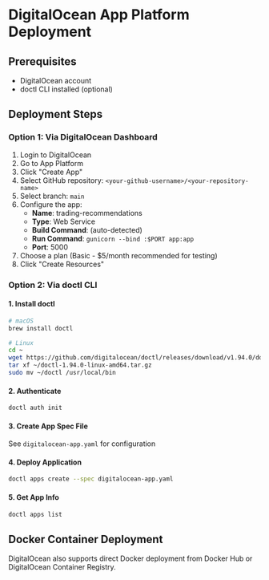 # DigitalOcean App Platform Deployment

## Prerequisites
- DigitalOcean account
- doctl CLI installed (optional)

## Deployment Steps

### Option 1: Via DigitalOcean Dashboard

1. Login to DigitalOcean
2. Go to App Platform
3. Click "Create App"
4. Select GitHub repository: `<your-github-username>/<your-repository-name>`  <!-- Replace with your actual repository -->
5. Select branch: `main`
6. Configure the app:
   - **Name**: trading-recommendations
   - **Type**: Web Service
   - **Build Command**: (auto-detected)
   - **Run Command**: `gunicorn --bind :$PORT app:app`
   - **Port**: 5000
7. Choose a plan (Basic - $5/month recommended for testing)
8. Click "Create Resources"

### Option 2: Via doctl CLI

#### 1. Install doctl
```bash
# macOS
brew install doctl

# Linux
cd ~
wget https://github.com/digitalocean/doctl/releases/download/v1.94.0/doctl-1.94.0-linux-amd64.tar.gz
tar xf ~/doctl-1.94.0-linux-amd64.tar.gz
sudo mv ~/doctl /usr/local/bin
```

#### 2. Authenticate
```bash
doctl auth init
```

#### 3. Create App Spec File
See `digitalocean-app.yaml` for configuration

#### 4. Deploy Application
```bash
doctl apps create --spec digitalocean-app.yaml
```

#### 5. Get App Info
```bash
doctl apps list
```

## Docker Container Deployment

DigitalOcean also supports direct Docker deployment from Docker Hub or DigitalOcean Container Registry.
